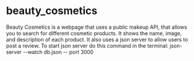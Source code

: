 # beauty_cosmetics
Beauty Cosmetics is a webpage that uses a public makeup API, that allows you to search for different cosmetic products.
It shows the name, image, and description of each product.
It also uses a json server to allow users to post a review.
To start json server do this command in the terminal:
json-server --watch db.json -- port 3000
